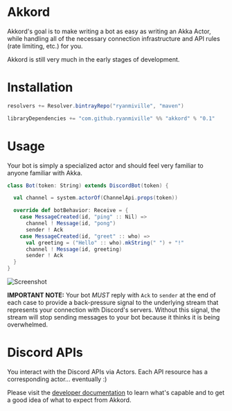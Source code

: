 # Akkord
Akkord's goal is to make writing a bot as easy as writing an Akka Actor, while handling all of the necessary connection infrastructure and API rules (rate limiting, etc.) for you.

Akkord is still very much in the early stages of development.

# Installation
```scala
resolvers += Resolver.bintrayRepo("ryanmiville", "maven")

libraryDependencies += "com.github.ryanmiville" %% "akkord" % "0.1"
```

# Usage
Your bot is simply a specialized actor and should feel very familiar to anyone familiar with Akka.
```scala
class Bot(token: String) extends DiscordBot(token) {

  val channel = system.actorOf(ChannelApi.props(token))

  override def botBehavior: Receive = {
    case MessageCreated(id, "ping" :: Nil) =>
      channel ! Message(id, "pong")
      sender ! Ack
    case MessageCreated(id, "greet" :: who) =>
      val greeting = ("Hello" :: who).mkString(" ") + "!"
      channel ! Message(id, greeting)
      sender ! Ack
  }
}
```
![Screenshot](https://user-images.githubusercontent.com/2359050/28999933-e2e703f6-7a28-11e7-8e92-11445b1ce8f4.png)

**IMPORTANT NOTE:** Your bot _MUST_ reply with `Ack` to `sender` at the end of each case to provide a back-pressure signal to the underlying stream that represents your connection with Discord's servers. Without this signal, the stream will stop sending messages to your bot because it thinks it is being overwhelmed.

# Discord APIs
You interact with the Discord APIs via Actors. Each API resource has a corresponding actor... eventually :)

Please visit the [developer documentation](https://discordapp.com/developers/docs/intro) to learn what's capable and to get a good idea of what to expect from Akkord.
